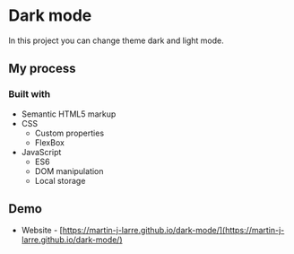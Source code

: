 # Dark mode

In this project you can change theme dark and light mode.

## My process

### Built with

- Semantic HTML5 markup
- CSS 
  - Custom properties
  - FlexBox
- JavaScript 
  - ES6
  - DOM manipulation
  - Local storage

## Demo

- Website - [https://martin-j-larre.github.io/dark-mode/](https://martin-j-larre.github.io/dark-mode/)
